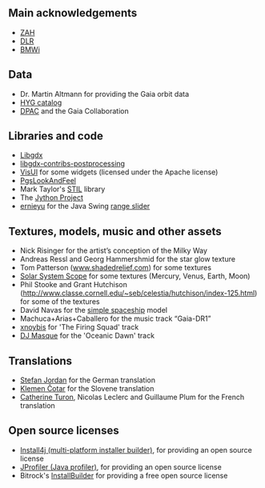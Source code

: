 ## Main acknowledgements

-  [ZAH](http://www.zah.uni-heidelberg.de/ari/)
-  [DLR](http://www.dlr.de/)
-  [BMWi](http://www.bmwi.de)

## Data

-  Dr. Martin Altmann for providing the Gaia orbit data
-  [HYG catalog](https://github.com/astronexus/HYG-Database)
-  [DPAC](https://www.cosmos.esa.int/web/gaia/dpac/consortium) and the Gaia Collaboration

## Libraries and code

-  [Libgdx](libgdx.badlogicgames.com)
-  [libgdx-contribs-postprocessing](https://github.com/manuelbua/libgdx-contribs/tree/master/postprocessing)
-  [VisUI](https://github.com/kotcrab/vis-editor/wiki/VisUI) for some widgets (licensed under the Apache license)
-  [PgsLookAndFeel](http://www.pagosoft.com/projects/pgslookandfeel/)
-  Mark Taylor's [STIL](http://www.star.bristol.ac.uk/~mbt/stil/) library
-  The [Jython Project](http://www.jython.org/)
-  [ernieyu](https://github.com/ernieyu/) for the Java Swing [range slider](https://github.com/ernieyu/Swing-range-slider)

## Textures, models, music and other assets

-  Nick Risinger for the artist’s conception of the Milky Way
-  Andreas Ressl and Georg Hammershmid for the star glow texture
-  Tom Patterson (www.shadedrelief.com) for some textures
-  [Solar System Scope](http://www.solarsystemscope.com/) for some textures (Mercury, Venus, Earth, Moon)
-  Phil Stooke and Grant Hutchison (http://www.classe.cornell.edu/~seb/celestia/hutchison/index-125.html) for some of the textures
-  David Navas for the [simple spaceship](http://www.blendswap.com/user/DeNapes) model
-  Machuca+Arias+Caballero for the music track “Gaia-DR1”
-  [xnoybis](http://sampleswap.org/artist/xnoybis#contact) for 'The Firing Squad' track
-  [DJ Masque](http://sampleswap.org/artist/djmasque) for the 'Oceanic Dawn' track

## Translations

-  [Stefan Jordan](mailto:jordan@ari.uni-heidelberg.de) for the German translation
-  [Klemen Čotar](mailto:klemen.cotar@fmf.uni-lj.si) for the Slovene translation
-  [Catherine Turon](mailto:cacatherine.turon@obspm.fr), Nicolas Leclerc and Guillaume Plum for the French translation

## Open source licenses

-  [Install4j (multi-platform installer builder)](http://www.ej-technologies.com/products/install4j/overview.html), for providing an open source license
-  [JProfiler (Java profiler)](http://www.ej-technologies.com/products/jprofiler/overview.html), for providing an open source license
-  Bitrock's [InstallBuilder](http://installbuilder.bitrock.com/) for providing a free open source license

